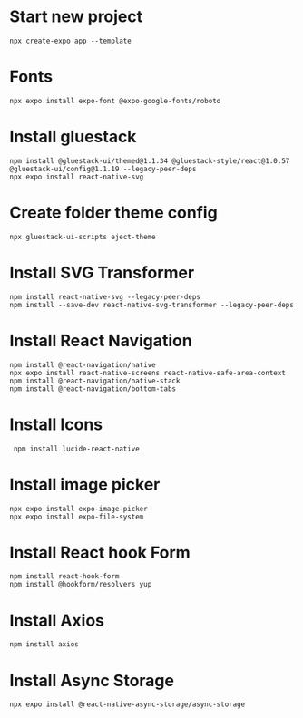 # Start new project 
    npx create-expo app --template

# Fonts
    npx expo install expo-font @expo-google-fonts/roboto

# Install gluestack
    npm install @gluestack-ui/themed@1.1.34 @gluestack-style/react@1.0.57 @gluestack-ui/config@1.1.19 --legacy-peer-deps
    npx expo install react-native-svg

# Create folder theme config
    npx gluestack-ui-scripts eject-theme

# Install SVG Transformer
    npm install react-native-svg --legacy-peer-deps
    npm install --save-dev react-native-svg-transformer --legacy-peer-deps

# Install React Navigation
    npm install @react-navigation/native
    npx expo install react-native-screens react-native-safe-area-context
    npm install @react-navigation/native-stack
    npm install @react-navigation/bottom-tabs

# Install Icons
     npm install lucide-react-native

# Install image picker
    npx expo install expo-image-picker
    npx expo install expo-file-system

# Install React hook Form
    npm install react-hook-form
    npm install @hookform/resolvers yup

# Install Axios
    npm install axios

# Install Async Storage
    npx expo install @react-native-async-storage/async-storage